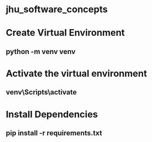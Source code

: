 # jhu_software_concepts

# Create Virtual Environment
## python -m venv venv

# Activate the virtual environment
## venv\Scripts\activate

# Install Dependencies
## pip install -r requirements.txt